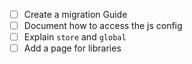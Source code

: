 - [ ] Create a migration Guide
- [ ] Document how to access the js config
- [ ] Explain `store` and `global`
- [ ] Add a page for libraries
